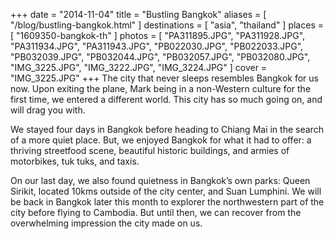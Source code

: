 +++
date    = "2014-11-04"
title   = "Bustling Bangkok"
aliases = [ "/blog/bustling-bangkok.html" ]
destinations = [ "asia", "thailand" ]
places  = [ "1609350-bangkok-th" ]
photos  = [
  "PA311895.JPG", "PA311928.JPG", "PA311934.JPG", "PA311943.JPG", "PB022030.JPG",
  "PB022033.JPG", "PB032039.JPG", "PB032044.JPG", "PB032057.JPG", "PB032080.JPG",
  "IMG_3225.JPG", "IMG_3222.JPG", "IMG_3224.JPG"
]
cover = "IMG_3225.JPG"
+++
The city that never sleeps resembles Bangkok for us now. Upon exiting the plane, Mark being in a non-Western culture for the first time, we entered a different world. This city has so much going on, and will drag you with.
<!--more-->

We stayed four days in Bangkok before heading to Chiang Mai in the search of a more quiet place. But, we enjoyed Bangkok for what it had to offer: a thriving streetfood scene, beautiful historic buildings, and armies of motorbikes, tuk tuks, and taxis.

On our last day, we also found quietness in Bangkok’s own parks: Queen Sirikit, located 10kms outside of the city center, and Suan Lumphini. We will be back in Bangkok later this month to explorer the northwestern part of the city before flying to Cambodia. But until then, we can recover from the overwhelming impression the city made on us.